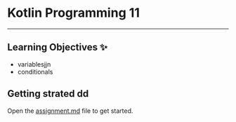 # Kotlin Programming 11
---
## Learning Objectives ✨
- variablesjjn
- conditionals

## Getting strated dd
Open the [assignment.md](assignment.md) file to get started.